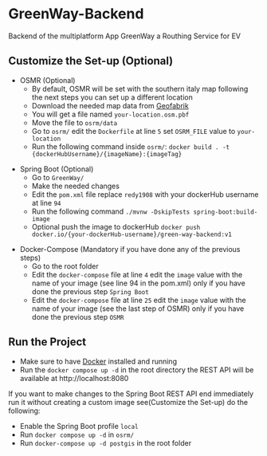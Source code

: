 # GreenWay-Backend
Backend of the multiplatform App GreenWay a Routhing Service for EV

## Customize the Set-up (Optional)

- OSMR (Optional)
  - By default, OSMR will be set with the southern italy map following the next steps you can set up a different location
  - Download the needed map data from [Geofabrik](https://www.geofabrik.de/)
  - You will get a file named ```your-location.osm.pbf```
  - Move the file to ```osrm/data```
  - Go to ```osrm/``` edit the ```Dockerfile``` at line ```5``` set ```OSRM_FILE``` value to ```your-location```
  - Run the following command inside ```osrm/```: ```docker build . -t {dockerHubUsername}/{imageName}:{imageTag}```

* Spring Boot (Optional)
  * Go to ```GreenWay/```
  * Make the needed changes
  * Edit the ```pom.xml``` file replace ```redy1908``` with your dockerHub username at line ```94```
  * Run the following command ```./mvnw -DskipTests spring-boot:build-image ```
  * Optional push the image to dockerHub ```docker push docker.io/{your-dockerHub-username}/green-way-backend:v1```

- Docker-Compose (Mandatory if you have done any of the previous steps)
  - Go to the root folder
  - Edit the ```docker-compose``` file at line ```4``` edit the ```image``` value with the name of your image (see line 94 in the pom.xml) only if you have done the previous step ```Spring Boot``` 
  - Edit the ```docker-compose``` file at line ```25``` edit the ```image``` value with the name of your image (see the last step of OSMR) only if you have done the previous step ```OSMR```

## Run the Project

- Make sure to have [Docker](https://www.docker.com/) installed and running
- Run the ```docker compose up -d``` in the root directory the REST API will be available at http://localhost:8080

If you want to make changes to the Spring Boot REST API end immediately run it without creating a custom image see(Customize the Set-up) do the following:
  * Enable the Spring Boot profile ```local```
  * Run ```docker compose up -d``` in ```osrm/```
  * Run ```docker-compose up -d postgis``` in the root folder